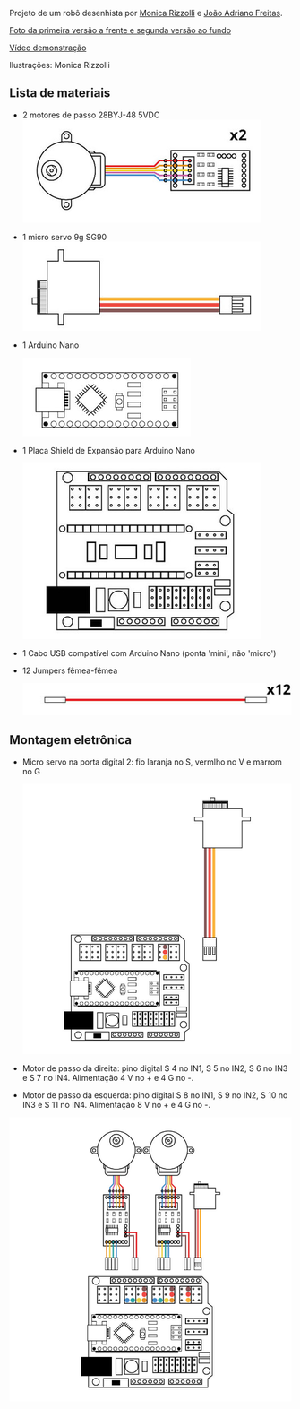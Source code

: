 Projeto de um robô desenhista por [Monica Rizzolli](https://github.com/MonicaRizzolli/) e [João Adriano Freitas](https://github.com/jaafreitas/).

[Foto da primeira versão a frente e segunda versão ao fundo](https://scontent-gru2-2.xx.fbcdn.net/v/t31.0-8/20989263_1151005741696353_320877582461856894_o.jpg?oh=a3e206db3cbcc99220484db0424a8afe&oe=5AEBBE06)

[Vídeo demonstração](https://youtu.be/GalOWkOCb_o)

Ilustrações: Monica Rizzolli

## Lista de materiais

* 2 motores de passo 28BYJ-48 5VDC
   ![3-motor-de-passo_small](assets/03-motor-de-passo_small.jpg)

* 1 micro servo 9g SG90
   ![7-serv](assets/07-servo_small.jpg)

* 1 Arduino Nano

   ![1-nano_smal](assets/01-nano_small.jpg)

* 1 Placa Shield de Expansão para Arduino Nano

   ![2-shield_smal](assets/02-shield_small.jpg)

* 1 Cabo USB compatível com Arduino Nano (ponta 'mini', não 'micro')

* 12 Jumpers fêmea-fêmea

   ![0-jumpers_femea_femea_smal](assets/00-jumpers_femea_femea_small.jpg)

## Montagem eletrônica
* Micro servo na porta digital 2: fio laranja no S, vermlho no V e marrom no G

  ![8-servo-e-shield](assets/08-servo-e-shield.jpg)

* Motor de passo da direita: pino digital S 4 no IN1, S 5 no IN2, S 6 no IN3 e S 7 no IN4. Alimentação 4 V no + e 4 G no -.

* Motor de passo da esquerda: pino digital S 8 no IN1, S 9 no IN2, S 10 no IN3 e S 11 no IN4. Alimentação 8 V no + e 4 G no -.


![9-tud](assets/09-tudo.jpg)
